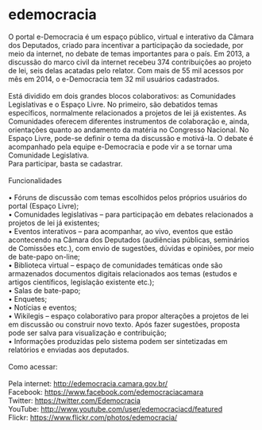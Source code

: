 edemocracia
===========
O portal e-Democracia é um espaço público, virtual e interativo da Câmara dos Deputados, criado para incentivar a participação da sociedade, por meio da internet, no debate de temas importantes para o país. Em 2013, a discussão do marco civil da internet recebeu 374 contribuições ao projeto de lei, seis delas acatadas pelo relator. Com mais de 55 mil acessos por mês em 2014, o e-Democracia tem 32 mil usuários cadastrados. <br/><br/>
Está dividido em dois grandes blocos colaborativos: as Comunidades Legislativas e o Espaço Livre. No primeiro, são debatidos temas específicos, normalmente relacionados a projetos de lei já existentes. As Comunidades oferecem diferentes instrumentos de colaboração e, ainda, orientações quanto ao andamento da matéria no Congresso Nacional. No Espaço Livre, pode-se definir o tema da discussão e motivá-la. O debate é acompanhado pela equipe e-Democracia e pode vir a se tornar uma Comunidade Legislativa.<br/>
Para participar, basta se cadastrar. <br/><br/>
Funcionalidades<br/><br/>
•	Fóruns de discussão com temas escolhidos pelos próprios usuários do portal (Espaço Livre);<br/>
•	Comunidades legislativas – para participação em debates relacionados a projetos de lei já existentes;<br/>
•	Eventos interativos – para acompanhar, ao vivo, eventos que estão acontecendo na Câmara dos Deputados (audiências públicas, seminários de Comissões etc.), com envio de sugestões, dúvidas e opiniões, por meio de bate-papo on-line;<br/>
•	Biblioteca virtual – espaço de comunidades temáticas onde são armazenados documentos digitais relacionados aos temas (estudos e artigos científicos, legislação existente etc.);<br/>
•	Salas de bate-papo;<br/>
•	Enquetes;<br/>
•	Notícias e eventos; <br/>
•	Wikilegis – espaço colaborativo para propor alterações a projetos de lei em discussão ou construir novo texto. Após fazer sugestões, proposta pode ser salva para visualização e contribuição;<br/>
•	Informações produzidas pelo sistema podem ser sintetizadas em relatórios e enviadas aos deputados.<br/><br/>
Como acessar: <br/><br/>
Pela internet: http://edemocracia.camara.gov.br/<br/>
Facebook: https://www.facebook.com/edemocraciacamara <br/>
Twitter: https://twitter.com/Edemocracia<br/>
YouTube: http://www.youtube.com/user/edemocraciacd/featured <br/>
Flickr: https://www.flickr.com/photos/edemocracia/ <br/>

